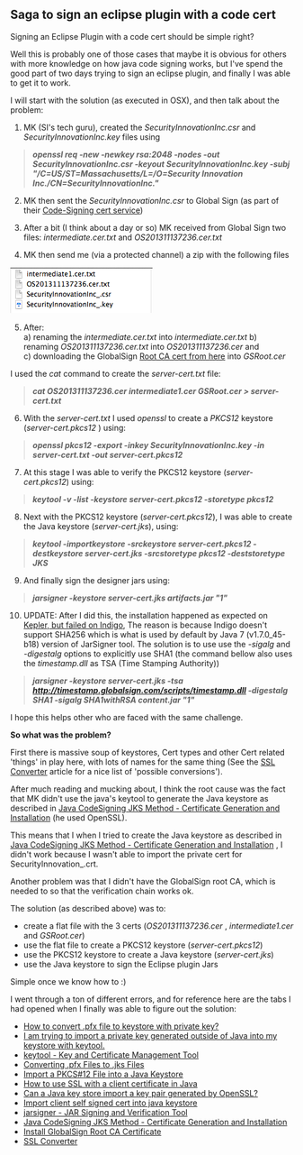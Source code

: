 ## Saga to sign an eclipse plugin with a code cert

Signing an Eclipse Plugin with a code cert should be simple right?

Well this is probably one of those cases that maybe it is obvious for others with more knowledge on how java code signing works, but I've spend the good part of two days trying to sign an eclipse plugin, and finally I was able to get it to work.

I will start with the solution (as executed in OSX), and then talk about the problem:  

1) MK (SI's tech guru), created the _SecurityInnovationInc.csr_ and _SecurityInnovationInc.key_ files using  


> _**openssl req -new -newkey rsa:2048 -nodes -out SecurityInnovationInc.csr -keyout SecurityInnovationInc.key -subj "/C=US/ST=Massachusetts/L=/O=Security Innovation Inc./CN=SecurityInnovationInc."**_

2) MK then sent the _SecurityInnovationInc.csr_ to Global Sign (as part of their [Code-Signing cert service](https://www.globalsign.com/code-signing/))

3) After a bit (I think about a day or so) MK received from Global Sign two files: _intermediate.cer.txt_ and _OS201311137236.cer.txt_  

4) MK then send me (via a protected channel) a zip with the following files

![](images/Screen_Shot_2014-01-27_at_13_50_24.png)

5) After:  
 a) renaming the _intermediate.cer.txt_ into _intermediate.cer.txt_
 b) renaming _OS201311137236.cer.txt_ into _OS201311137236.cer_ and   
 c) downloading the GlobalSign [Root CA cert from here](https://support.globalsign.com/customer/portal/articles/1217617) into _GSRoot.cer_  

I used the _cat_ command to create the _server-cert.txt_ file:  

> _**cat OS201311137236.cer intermediate1.cer GSRoot.cer > server-cert.txt**_

6) With the _server-cert.txt_ I used _openssl_ to create a _PKCS12_ keystore (_server-cert.pkcs12_ ) using:  

> _**openssl pkcs12 -export -inkey SecurityInnovationInc.key -in server-cert.txt -out server-cert.pkcs12**_

7) At this stage I was able to verify the PKCS12 keystore (_server-cert.pkcs12_) using:  

> **_keytool -v -list -keystore server-cert.pkcs12  -storetype pkcs12_**

8) Next with the PKCS12 keystore (_server-cert.pkcs12_), I was able to create the Java keystore (_server-cert.jks_), using:

> _**keytool -importkeystore -srckeystore server-cert.pkcs12 -destkeystore server-cert.jks -srcstoretype pkcs12 -deststoretype JKS**_

9) And finally sign the designer jars using:  

> _**jarsigner -keystore server-cert.jks artifacts.jar "1"**_

10) UPDATE: After I did this, the installation happened as expected on [Kepler, but failed on Indigo](http://blog.diniscruz.com/2014/01/fixing-coding-signing-issue-where.html), The reason is because Indigo doesn't support SHA256 which is what is used by default by Java 7 (v1.7.0_45-b18) version of JarSigner tool. The solution is to use use the _-sigalg_ and _-digestalg_ options to explicitly use SHA1 (the command bellow also uses the _timestamp.dll_ as TSA (Time Stamping Authority))  

> _**jarsigner -keystore server-cert.jks -tsa http://timestamp.globalsign.com/scripts/timestamp.dll -digestalg SHA1 -sigalg SHA1withRSA content.jar "1"**_

I hope this helps other who are faced with the same challenge.

**So what was the problem?**

First there is massive soup of keystores, Cert types and other Cert related 'things' in play here, with lots of names for the same thing (See the [SSL Converter](https://www.sslshopper.com/ssl-converter.html) article for a nice list of 'possible conversions').

After much reading and mucking about, I think the root cause was the fact that MK didn't use the java's keytool to generate the Java keystore as described in [Java CodeSigning JKS Method - Certificate Generation and Installation](https://support.globalsign.com/customer/portal/articles/1352403) (he used OpenSSL).

This means that I when I tried to create the Java keystore as described in [Java CodeSigning JKS Method - Certificate Generation and Installation](https://support.globalsign.com/customer/portal/articles/1352403) , I didn't work because I wasn't able to import the private cert for SecurityInnovation_.crt.

Another problem was that I didn't have the GlobalSign root CA, which is needed to so that the verification chain works ok.

The solution (as described above) was to:  


* create a flat file with the 3 certs (_OS201311137236.cer_ , _intermediate1.cer_ and _GSRoot.cer_)
* use the flat file to create a PKCS12 keystore (_server-cert.pkcs12_)  
* use the PKCS12 keystore  to create a Java keystore (_server-cert.jks_)
* use the Java keystore to sign the Eclipse plugin Jars

Simple once we know how to :)

I went through a ton of different errors, and for reference here are the tabs I had opened when I finally was able to figure out the solution:  

* [How to convert .pfx file to keystore with private key?](http://stackoverflow.com/questions/4217107/how-to-convert-pfx-file-to-keystore-with-private-key)
* [I am trying to import a private key generated outside of Java into my keystore with keytool.](http://www.jguru.com/faq/view.jsp?EID=532461)
* [keytool - Key and Certificate Management Tool](http://docs.oracle.com/javase/1.5.0/docs/tooldocs/solaris/keytool.html)
* [Converting .pfx Files to .jks Files](http://www.digicert.com/ssl-support/jks-import-export-java.htm)
* [Import a PKCS#12 File into a Java Keystore](http://docs.attachmate.com/filexpress/7.2/command_center_install_html/index.htm?toc.htm?30823.htm)
* [How to use SSL with a client certificate in Java](http://quakology.blogspot.co.uk/2009/06/how-to-use-ssl-with-client-certificate.html)
* [Can a Java key store import a key pair generated by OpenSSL?](http://stackoverflow.com/questions/2685512/can-a-java-key-store-import-a-key-pair-generated-by-openssl)
* [Import client self signed cert into java keystore](http://stackoverflow.com/questions/2767378/import-client-self-signed-cert-into-java-keystore?lq=1)
* [jarsigner - JAR Signing and Verification Tool](http://docs.oracle.com/javase/7/docs/technotes/tools/windows/jarsigner.html)
* [Java CodeSigning JKS Method - Certificate Generation and Installation](https://support.globalsign.com/customer/portal/articles/1352403)
* [Install GlobalSign Root CA Certificate](https://support.globalsign.com/customer/portal/articles/1217617)
* [SSL Converter](https://www.sslshopper.com/ssl-converter.html) 
